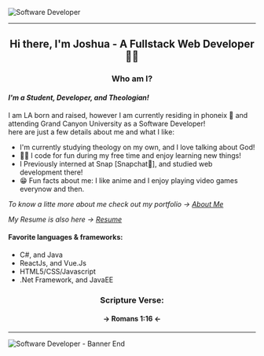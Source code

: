 ![Software Developer](https://github.com/Jwill1551/GitFiles/blob/main/Images/Banners/SoftwareDev.png?raw=true)

<hr>

<h2 align="center"> Hi there, I'm Joshua - A Fullstack Web Developer 🐱‍💻</h2> 

<h3 align="center"> Who am I? </h3>

#### _I'm a Student, Developer, and Theologian!_

I am LA born and raised, however I am currently residing in phoneix 🌵 and attending Grand Canyon University as a Software Developer! <br>
here are just a few details about me and what I like: 
- I'm currently studying theology on my own, and I love talking about God!
- 🐱‍👤 I code for fun during my free time and enjoy learning new things!
- I Previously interned at Snap [Snapchat🤳], and studied web development there!
- 😁 Fun facts about me: I like anime and I enjoy playing video games everynow and then.

<p><i>To know a litte more about me check out my portfolio -> <a href="https://jwill1551.github.io/My-Portfolio/"> About Me <a></i></p>
<p><i>My Resume is also here -> <a href="https://github.com/Jwill1551/GitFiles/blob/main/Docs/Joshua's%20SD%20Resume.pdf"> Resume </a></i></p>

#### Favorite languages & frameworks:
- C#, and Java
- ReactJs, and Vue.Js 
- HTML5/CSS/Javascript
- .Net Framework, and JavaEE

<h3 align="center"> Scripture Verse: </h3>
<h4 align="center"> -> Romans 1:16 <- </h4>
  
<hr>
  
![Software Developer - Banner End](https://github.com/Jwill1551/GitFiles/blob/main/Images/Banners/SoftWare%20Developer%20-%20Banner%20End%202.png?raw=true)
